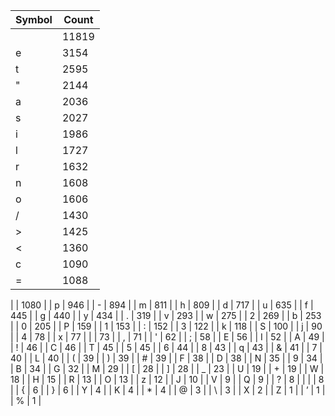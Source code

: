 |Symbol|Count|
|--|--|
|   | 11819 |
| e | 3154 |
| t | 2595 |
| " | 2144 |
| a | 2036 |
| s | 2027 |
| i | 1986 |
| l | 1727 |
| r | 1632 |
| n | 1608 |
| o | 1606 |
| / | 1430 |
| > | 1425 |
| < | 1360 |
| c | 1090 |
| = | 1088 |
| 
 | 1080 |
| p | 946 |
| - | 894 |
| m | 811 |
| h | 809 |
| d | 717 |
| u | 635 |
| f | 445 |
| g | 440 |
| y | 434 |
| . | 319 |
| v | 293 |
| w | 275 |
| 2 | 269 |
| b | 253 |
| 0 | 205 |
| P | 159 |
| 1 | 153 |
| : | 152 |
| 3 | 122 |
| k | 118 |
| S | 100 |
| j | 90 |
| 4 | 78 |
| x | 77 |
|  | 73 |
| , | 71 |
| ' | 62 |
| ; | 58 |
| E | 56 |
| I | 52 |
| A | 49 |
| ! | 46 |
| C | 46 |
| T | 45 |
| 5 | 45 |
| 6 | 44 |
| 8 | 43 |
| q | 43 |
| & | 41 |
| 7 | 40 |
| L | 40 |
| ( | 39 |
| ) | 39 |
| # | 39 |
| F | 38 |
| D | 38 |
| N | 35 |
| 9 | 34 |
| B | 34 |
| G | 32 |
| M | 29 |
| [ | 28 |
| ] | 28 |
| _ | 23 |
| U | 19 |
| + | 19 |
| W | 18 |
| H | 15 |
| R | 13 |
| O | 13 |
| z | 12 |
| J | 10 |
| V | 9 |
| Q | 9 |
| ? | 8 |
| \| | 8 |
| { | 6 |
| } | 6 |
| Y | 4 |
| K | 4 |
| * | 4 |
| @ | 3 |
| \ | 3 |
| X | 2 |
| Z | 1 |
| ’ | 1 |
| % | 1 |
